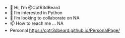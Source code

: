 - 👋 Hi, I’m @CptR3dBeard
- 👀 I’m interested in Python
- 💞️ I’m looking to collaborate on NA
- 📫 How to reach me ... NA
- Personal https://cptr3dbeard.github.io/PersonalPage/

<!---
CptR3dBeard/CptR3dBeard is a ✨ special ✨ repository because its `README.md` (this file) appears on your GitHub profile.
You can click the Preview link to take a look at your changes.
--->
